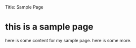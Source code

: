 Title: Sample Page

# this is a sample page

here is some content for my sample page.
here is some more.
